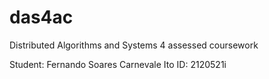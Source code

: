 das4ac
======

Distributed Algorithms and Systems 4 assessed coursework

Student: Fernando Soares Carnevale Ito
ID: 2120521i
